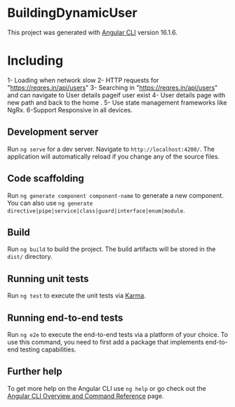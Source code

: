 # BuildingDynamicUser

This project was generated with [Angular CLI](https://github.com/angular/angular-cli) version 16.1.6.

# Including 
1- Loading when network slow 
2- HTTP requests for "https://reqres.in/api/users"
3- Searching in  "https://reqres.in/api/users" and can navigate to User details pageif user exist
4- User details page with new path and back to the home .
5- Use state management frameworks like NgRx.
6-Support Responsive in all devices.


## Development server

Run `ng serve` for a dev server. Navigate to `http://localhost:4200/`. The application will automatically reload if you change any of the source files.

## Code scaffolding

Run `ng generate component component-name` to generate a new component. You can also use `ng generate directive|pipe|service|class|guard|interface|enum|module`.

## Build

Run `ng build` to build the project. The build artifacts will be stored in the `dist/` directory.

## Running unit tests

Run `ng test` to execute the unit tests via [Karma](https://karma-runner.github.io).

## Running end-to-end tests

Run `ng e2e` to execute the end-to-end tests via a platform of your choice. To use this command, you need to first add a package that implements end-to-end testing capabilities.

## Further help

To get more help on the Angular CLI use `ng help` or go check out the [Angular CLI Overview and Command Reference](https://angular.io/cli) page.


